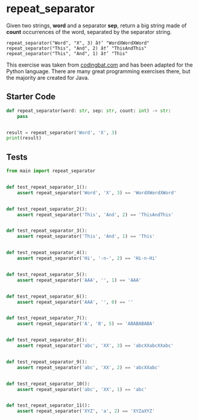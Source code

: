 # repeat_separator





Given two strings, <b>word</b> and a separator <b>sep</b>, return a big string made of <b>count</b> occurrences of the word, separated by the separator string.

```
repeat_separator("Word", "X", 3) â†’ "WordXWordXWord"
repeat_separator("This", "And", 2) â†’ "ThisAndThis"
repeat_separator("This", "And", 1) â†’ "This"
```

This exercise was taken from [codingbat.com](https://codingbat.com/prob/p109637) and has been adapted for the Python language. There are many great programming exercises there, but the majority are created for Java.

## Starter Code
```python
def repeat_separator(word: str, sep: str, count: int) -> str:
    pass


result = repeat_separator('Word', 'X', 3)
print(result)
```

## Tests
```python
from main import repeat_separator


def test_repeat_separator_1():
    assert repeat_separator('Word', 'X', 3) == 'WordXWordXWord'


def test_repeat_separator_2():
    assert repeat_separator('This', 'And', 2) == 'ThisAndThis'


def test_repeat_separator_3():
    assert repeat_separator('This', 'And', 1) == 'This'


def test_repeat_separator_4():
    assert repeat_separator('Hi', '-n-', 2) == 'Hi-n-Hi'


def test_repeat_separator_5():
    assert repeat_separator('AAA', '', 1) == 'AAA'


def test_repeat_separator_6():
    assert repeat_separator('AAA', '', 0) == ''


def test_repeat_separator_7():
    assert repeat_separator('A', 'B', 5) == 'ABABABABA'


def test_repeat_separator_8():
    assert repeat_separator('abc', 'XX', 3) == 'abcXXabcXXabc'


def test_repeat_separator_9():
    assert repeat_separator('abc', 'XX', 2) == 'abcXXabc'


def test_repeat_separator_10():
    assert repeat_separator('abc', 'XX', 1) == 'abc'


def test_repeat_separator_11():
    assert repeat_separator('XYZ', 'a', 2) == 'XYZaXYZ'
```
